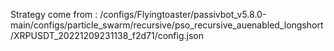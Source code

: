 Strategy come from : /configs/Flyingtoaster/passivbot_v5.8.0-main/configs/particle_swarm/recursive/pso_recursive_auenabled_longshort/XRPUSDT_20221209231138_f2d71/config.json